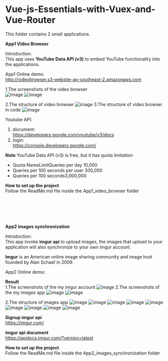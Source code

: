 # Vue-js-Essentials-with-Vuex-and-Vue-Router
This folder contains 2 small applications.

**App1 Video Browser**

Introduction:  
This app uses **YouTube Data API (v3)** to embed YouTube functionality into the applications.

App1 Online demo:  
http://videobrowser.s3-website-ap-southeast-2.amazonaws.com


1.The screenshots of the video browser  
![image](readme/app1_Screenshot1.png)
![image](readme/app1_Screenshot2.png)

2.The structure of video browser
![image](readme/app1_Picture1.png)
3.The structure of video browser in code
![image](readme/app1_Picture2.png)




Youtube API:  
1. document:  
https://developers.google.com/youtube/v3/docs  
2. login:  
https://console.developers.google.com/  


**Note**
YouTube Data API (v3) is free, but it has quota limitation

* Quota NameLimitQueries per day 10,000 
* Queries per 100 seconds per user 300,000 
* Queries per 100 seconds3,000,000 

 **How to set up the project**  
 Follow the ReadMe.md file inside the App1_video_browser folder

<br/><br/><br/><br/>

**App2 images synchronization**  

  
Introduction:  
This app invoke **imgur api** to upload images, the images that upload to your application will also synchronize to your own imgur account. 

**Imgur** is an American online image sharing community and image host founded by Alan Schaaf in 2009. 
  

App2 Online demo:  


**Result**  
1.The screenshots of the my imgur account
![image](readme/app2_screenshot1.png)
2.The screenshots of the my images app
![image](readme/app2_screenshot2.png)
![image](readme/app2_screenshot3.png)


2.The structure of images app 
![image](readme/app2_Picture1.png)
![image](readme/app2_Picture2.png)
![image](readme/app2_Picture3.png)
![image](readme/app2_Picture4.png)
![image](readme/app2_Picture5.png)
![image](readme/app2_Picture6.png)
![image](readme/app2_Picture7.png)
![image](readme/app2_Picture8.png)
![image](readme/app2_Picture9.png)


**Signup imgur api**  
https://imgur.com/

**imgur api document**  
https://apidocs.imgur.com/?version=latest


**How to set up the project**  
 Follow the ReadMe.md file inside the App2_images_synchronization folder